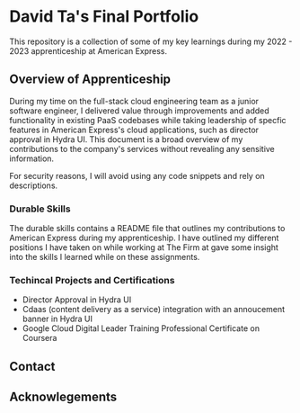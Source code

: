 # David Ta's Final Portfolio

This repository is a collection of some of my key learnings during my 2022 - 2023 apprenticeship at American Express.

## Overview of Apprenticeship
During my time on the full-stack cloud engineering team as a junior software engineer, I delivered value through improvements and added functionality in existing PaaS codebases while taking leadership of specfic features in American Express's cloud applications, such as director approval in Hydra UI. This document is a broad overview of my contributions to the company's services without revealing any sensitive information.

For security reasons, I will avoid using any code snippets and rely on descriptions.

### Durable Skills
The durable skills contains a README file that outlines my contributions to American Express during my apprenticeship. I have outlined my different positions I have taken on while working at The Firm at gave some insight into the skills I learned while on these assignments.

### Techincal Projects and Certifications
- Director Approval in Hydra UI
- Cdaas (content delivery as a service) integration with an annoucement banner in Hydra UI 
- Google Cloud Digital Leader Training Professional Certificate on Coursera

## Contact

## Acknowlegements
